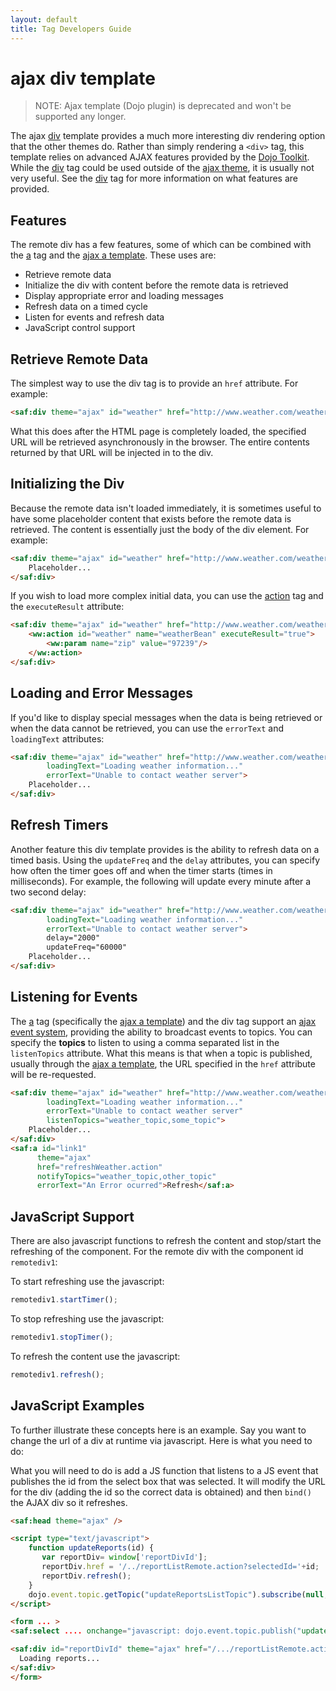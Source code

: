 ```yaml
---
layout: default
title: Tag Developers Guide
---
```


# ajax div template

> NOTE: Ajax template (Dojo plugin) is deprecated and won't be supported any longer.

The ajax [div](dojo-div-tag) template provides a much more interesting div rendering option that the other themes 
do. Rather than simply rendering a `<div>` tag, this template relies on advanced AJAX features provided 
by the [Dojo Toolkit](http://dojotoolkit.org). While the [div](dojo-div-tag) tag could be used outside 
of the [ajax theme](), it is usually not very useful. See the [div](dojo-div-tag) tag for more information on what 
features are provided.

## Features

The remote div has a few features, some of which can be combined with the [a](dojo-a-tag) tag and 
the [ajax a template](ajax-a-template). These uses are:

- Retrieve remote data
- Initialize the div with content before the remote data is retrieved
- Display appropriate error and loading messages
- Refresh data on a timed cycle
- Listen for events and refresh data
- JavaScript control support

## Retrieve Remote Data

The simplest way to use the div tag is to provide an `href` attribute. For example:

```html
<saf:div theme="ajax" id="weather" href="http://www.weather.com/weather?zip=97239"/>
```

What this does after the HTML page is completely loaded, the specified URL will be retrieved asynchronously
in the browser. The entire contents returned by that URL will be injected in to the div.

## Initializing the Div

Because the remote data isn't loaded immediately, it is sometimes useful to have some placeholder content that exists 
before the remote data is retrieved. The content is essentially just the body of the div element. For example:

```html
<saf:div theme="ajax" id="weather" href="http://www.weather.com/weather?zip=97239">
    Placeholder...
</saf:div>
```

If you wish to load more complex initial data, you can use the [action](action-tag) tag and the `executeResult` 
attribute:

```html
<saf:div theme="ajax" id="weather" href="http://www.weather.com/weather?zip=97239">
    <ww:action id="weather" name="weatherBean" executeResult="true">
        <ww:param name="zip" value="97239"/>
    </ww:action>
</saf:div>
```

## Loading and Error Messages

If you'd like to display special messages when the data is being retrieved or when the data cannot be retrieved, you can 
use the `errorText` and `loadingText` attributes:

```html
<saf:div theme="ajax" id="weather" href="http://www.weather.com/weather?zip=97239"
        loadingText="Loading weather information..."
        errorText="Unable to contact weather server">
    Placeholder...
</saf:div>
```

## Refresh Timers

Another feature this div template provides is the ability to refresh data on a timed basis. Using the `updateFreq` 
and the `delay` attributes, you can specify how often the timer goes off and when the timer starts (times in milliseconds). 
For example, the following will update every minute after a two second delay:

```html
<saf:div theme="ajax" id="weather" href="http://www.weather.com/weather?zip=97239"
        loadingText="Loading weather information..."
        errorText="Unable to contact weather server">
        delay="2000"
        updateFreq="60000"
    Placeholder...
</saf:div>
```

## Listening for Events

The [a](dojo-a-tag) tag (specifically the [ajax a template](ajax-a-template)) and the div tag support 
an [ajax event system](ajax-event-system), providing the ability to broadcast events to topics. You can specify 
the **topics** to listen to using a comma separated list in the `listenTopics` attribute. What this means is that when 
a topic is published, usually through the [ajax a template](ajax-a-template), the URL specified in the `href` 
attribute will be re-requested.

```html
<saf:div theme="ajax" id="weather" href="http://www.weather.com/weather?zip=97239"
        loadingText="Loading weather information..."
        errorText="Unable to contact weather server"
        listenTopics="weather_topic,some_topic">
    Placeholder...
</saf:div>
<saf:a id="link1"
      theme="ajax"
      href="refreshWeather.action"
      notifyTopics="weather_topic,other_topic"
      errorText="An Error ocurred">Refresh</saf:a>
```

## JavaScript Support

There are also javascript functions to refresh the content and stop/start the refreshing of the component. 
For the remote div with the component id `remotediv1`:

To start refreshing use the javascript:

```javascript
remotediv1.startTimer();
```
To stop refreshing use the javascript:

```javascript
remotediv1.stopTimer();
```
To refresh the content use the javascript:

```javascript
remotediv1.refresh();
```

## JavaScript Examples

To further illustrate these concepts here is an example. Say you want to change the url of a div at runtime via javascript. 
Here is what you need to do:

What you will need to do is add a JS function that listens to a JS event that publishes the id from the select box that 
was selected.  It will modify the URL for the div (adding the id so the correct data is obtained) and then `bind()` 
the AJAX div so it refreshes.

```html
<saf:head theme="ajax" />

<script type="text/javascript">
    function updateReports(id) {
       var reportDiv= window['reportDivId'];
       reportDiv.href = '/../reportListRemote.action?selectedId='+id;
       reportDiv.refresh();
    }
    dojo.event.topic.getTopic("updateReportsListTopic").subscribe(null, "updateReports");
</script>

<form ... >
<saf:select .... onchange="javascript: dojo.event.topic.publish("updateReportsListTopic", this.value); " />

<saf:div id="reportDivId" theme="ajax" href="/.../reportListRemote.action" >
  Loading reports...
</saf:div>
</form>
```
